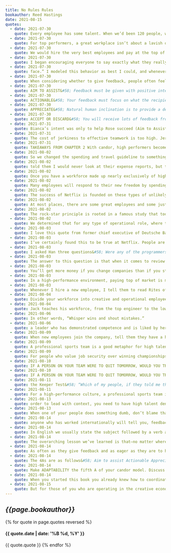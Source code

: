 ```yaml
---
title: No Rules Rules
bookauthor: Reed Hastings
date: 2021-08-15
quotes:
  - date: 2021-07-30
    quote: Every employee has some talent. When we’d been 120 people, we had some employees who were extremely talented and others who were mildly talented. Overall we had a fair amount of talent dispersed across the workforce. After the layoffs, with only the most talented eighty people, we had a smaller amount of talent overall, but the amount of talent per employee was greater. Our talent “density” had increased. We learned that a company with really dense talent is a company everyone wants to work for. High performers especially thrive in environments where the overall talent density is high.
  - date: 2021-07-30
    quote: For top performers, a great workplace isn’t about a lavish office, a beautiful gym, or a free sushi lunch. It’s about the joy of being surrounded by people who are both talented and collaborative. People who can help you be better. When every member is excellent, performance spirals upward as employees learn from and motivate one another.
  - date: 2021-07-30
    quote: We would hire the very best employees and pay at the top of the market. We would coach our managers to have the courage and discipline to get rid of any employees who were displaying undesirable behaviors or weren’t performing at exemplary levels. I became laser-focused on making sure Netflix was staffed, from the receptionist to the top executive team, with the highest-performing, most collaborative employees on the market.
  - date: 2021-07-30
    quote: I began encouraging everyone to say exactly what they really thought, but with positive intent—not to attack or injure anyone, but to get feelings, opinions, and feedback out onto the table, where they could be dealt with. As we began giving increasing amounts of candid feedback to one another, I saw that getting feedback had an added benefit. It pushed the performance in the office to new levels.
  - date: 2021-07-30
    quote: face.” I modeled this behavior as best I could, and whenever someone came to me to complain about another employee, I would ask, “What did that person say when you spoke to him about this directly?” This is pretty radical.
  - date: 2021-07-30
    quote: When considering whether to give feedback, people often feel torn between two competing issues&#58; they don’t want to hurt the recipient’s feelings, yet they want to help that person succeed. The goal at Netflix is to help each other succeed, even if that means feelings occasionally get hurt. More important, we’ve found that in the right environment, with the right approach, we can give the feedback without hurting feelings.
  - date: 2021-07-30
    quote: AIM TO ASSIST&#58; Feedback must be given with positive intent.
  - date: 2021-07-30
    quote: ACTIONABLE&#58; Your feedback must focus on what the recipient can do differently.
  - date: 2021-07-30
    quote: APPRECIATE&#58; Natural human inclination is to provide a defense or excuse when receiving criticism; we all reflexively seek to protect our egos and reputation.
  - date: 2021-07-30
    quote: ACCEPT OR DISCARD&#58; You will receive lots of feedback from lots of people while at Netflix. You are required to listen and consider all feedback provided. You are not required to follow it.
  - date: 2021-07-31
    quote: Bianca’s intent was only to help Rose succeed (Aim to Assist). She outlined specific actions Rose could take to improve her performance (Actionable). Rose received the feedback with thanks (Appreciation). In this case, she followed the advice Bianca had provided, to the benefit of all (Accept or Discard). If you follow the 4A model, feedback can and should be given exactly when and where it will help the most.
  - date: 2021-07-31
    quote: The cost of jerkiness to effective teamwork is too high. Jerks are likely to rip your organization apart from the inside. And their favorite way to do that is often by stabbing their colleagues in the front and then offering, “I was just being candid.”
  - date: 2021-07-31
    quote: TAKEAWAYS FROM CHAPTER 2 With candor, high performers become outstanding performers. Frequent candid feedback exponentially magnifies the speed and effectiveness of your team or workforce. Set the stage for candor by building feedback moments into your regular meetings. Coach your employees to give and receive feedback effectively, following the 4A guidelines. As the leader, solicit feedback frequently and respond with belonging cues when you receive it. Get rid of jerks as you instill a culture of candor.
  - date: 2021-08-02
    quote: So we changed the spending and travel guideline to something even simpler. Today the entirety of the travel and expense policy still consists of these five simple words&#58; ACT IN NETFLIX’S BEST INTEREST
  - date: 2021-08-02
    quote: told them I would never look at their expense reports, but that finance audits ten percent of all expenses annually. I trust them to behave frugally and carefully with the company’s money and if finance finds any monkey business, that employee will be immediately fired. It’s not one strike and a warning; it’s “abuse the freedom and you’re out”—plus you’ll be used as an example to others for what not to do.
  - date: 2021-08-02
    quote: Once you have a workforce made up nearly exclusively of high performers, you can count on people to behave responsibly. Once you have developed a culture of candor, employees will watch out for one another and ensure their teammates’ actions are in line with the good of the company. Then you can begin to remove controls and give your staff more freedom. Great places to start are the lifting of your vacation, travel, and expense policies. These elements give people more control over their own lives and convey a loud message that you trust your employees to do what’s right. The trust you offer will in turn instill feelings of responsibility in your workforce, leading everyone in the company to have a greater sense of ownership.
  - date: 2021-08-02
    quote: Many employees will respond to their new freedom by spending less than they would in a system with rules. When you tell people you trust them, they will show you how trustworthy they are.
  - date: 2021-08-02
    quote: The success of Netflix is founded on these types of unlikely stories&#58; small teams consisting exclusively of significantly above-average performers—what Reed refers to as dream teams—working on big hairy problems.
  - date: 2021-08-02
    quote: At most places, there are some great employees and some just okay ones. The okay ones are managed while the stars are relied upon to give everything they can. At Netflix, it’s different. We live in a walled garden of excellence, where everyone is a high performer. You go into these meetings and it’s like the talent and brain power in the room could generate the office electricity. People are challenging one another, building up arguments, and each of them is practically smarter than Stephen Hawking. That’s why we get so much done at such incredible speed here. It’s because of the crazy high talent density.
  - date: 2021-08-02
    quote: The rock-star principle is rooted in a famous study that took place in a basement in Santa Monica. At 6&#58;30 a.m. nine trainee programmers were led into a room with dozens of computers. Each of them was handed a manila envelope explaining a series of coding and debugging tasks they would need to complete to their best ability in the next 120 minutes. Millions of keystrokes have since been devoted to discussing the results on the internet. The researchers expected to find that the best of the nine programmers would outperform his average counterpart by a factor of two or three. But of the group of nine, all of whom were at least adequate programmers, the best far outperformed the worst. The best guy was twenty times faster at coding, twenty-five times faster at debugging, and ten times faster at program execution than the programmer with the lowest marks.
  - date: 2021-08-02
    quote: We determined that for any type of operational role, where there was a clear cap on how good the work could be, we would pay middle of market rate. But for all creative jobs we would pay one incredible employee at the top of her personal market, instead of using that same money to hire a dozen or more adequate performers. This would result in a lean workforce. We’d be relying on one tremendous person to do the work of many. But we’d pay tremendously.
  - date: 2021-08-03
    quote: I love this quote from former chief executive of Deutsche Bank John Cryan&#58; “I have no idea why I was offered a contract with a bonus in it because I promise you I will not work any harder or any less hard in any year, in any day because someone is going to pay me more or less.” Any executive worth her paycheck would say the same.
  - date: 2021-08-03
    quote: I’ve certainly found this to be true at Netflix. People are most creative when they have a big enough salary to remove some of the stress from home. But people are less creative when they don’t know whether or not they’ll get paid extra. Big salaries, not merit bonuses, are good for innovation.
  - date: 2021-08-03
    quote: I asked Han three questions&#58; Were any of the programmers on his current team good enough to take the job at Apple that Devin had just left? No. Would three of Han’s current employees collectively be able to make the same contribution that Devin could make? No. If a fairy godmother suggested he could silently and without duress swap a few of his current programmers for Devin, would that be good for the company? Yes.
  - date: 2021-08-03
    quote: The answer to this question is that when it comes to review time, instead of looking at what that employee is worth on the market, most companies use “raise pools” and “salary bands” to determine raises.
  - date: 2021-08-03
    quote: You’ll get more money if you change companies than if you stay put. In 2018, the average annual pay raise per employee in the US was about 3 percent (5 percent for top performers). For an employee quitting her job and joining a new company, the average raise was between 10 percent and 20 percent. Staying in the same job is bad for your pocketbook.
  - date: 2021-08-03
    quote: In a high-performance environment, paying top of market is most cost-effective in the long run. It is best to have salaries a little higher than necessary, to give a raise before an employee asks for it, to bump up a salary before that employee starts looking for another job, in order to attract and retain the best talent on the market year after year. It costs a lot more to lose people and to recruit replacements than to overpay a little in the first place.
  - date: 2021-08-03
    quote: Whenever I hire a new employee, I tell them to read Rites of Passage at $100,000 to $1 Million+, which back in the eighties and nineties was the handbook for executive recruiters. It tells you how to know your market value and how to talk to recruiters to get that data. I say to all my people, “Understand your market, understand the book, go and meet these recruiters—and I give them a list of names of the recruiters specializing in their jobs. I want all my employees to make an active choice to stay. I don’t want them to stay because they lack options. If you’re good enough to work at Netflix, you’re good enough that other options will be out there. If you feel like you have a choice, you can make a good decision. Working at Netflix should be a choice, not a trap.
  - date: 2021-08-04
    quote: Divide your workforce into creative and operational employees. Pay the creative workers top of market. This may mean hiring one exceptional individual instead of ten or more adequate people.
  - date: 2021-08-04
    quote: Jack teaches his workforce, from the top engineer to the lowest worker on the shop floor, to read the company’s financial reports. He instructs these people without a high school education on the ins and outs of reading a profit and loss statement—something a lot of highly educated vice presidents can’t do well at many companies. Then he provides weekly operating and financial data to every worker in the company, so they can see how the organization is progressing and how their work contributes to the success. This ignites feelings of passion, responsibility, and ownership in the workforce beyond what he could have hoped for.
  - date: 2021-08-06
    quote: In other words, “Whisper wins and shout mistakes.”
  - date: 2021-08-06
    quote: a leader who has demonstrated competence and is liked by her team will build trust and prompt risk-taking when she widely sunshines her own mistakes. Her company benefits. The one exception is for a leader considered unproven or untrusted. In these cases you’ll want to build trust in your competency before shouting your mistakes.
  - date: 2021-08-09
    quote: When new employees join the company, tell them they have a handful of metaphorical chips that they can make bets with. Some gambles will succeed, and some will fail. A worker’s performance will be judged on the collective outcome of his bets, not on the results from one single instance.
  - date: 2021-08-09
    quote: A professional sports team is a good metaphor for high talent density because athletes on professional teams&#58; Demand excellence, counting on the manager to make sure every position is filled by the best person at any given time. Train to win, expecting to receive candid and continuous feedback about how to up their game from the coach and from one another. Know effort isn’t enough, recognizing that, if they put in a B performance despite an A for effort, they will be thanked and respectfully swapped out for another player.
  - date: 2021-08-09
    quote: For people who value job security over winning championships, Netflix is not the right choice, and we try to be clear and nonjudgmental about that. But for those who value being on winning teams, our culture provides a great opportunity. Like any team successfully competing at the highest level, we form deep relationships and care about each other.
  - date: 2021-08-10
    quote: IF A PERSON ON YOUR TEAM WERE TO QUIT TOMORROW, WOULD YOU TRY TO CHANGE THEIR MIND? OR WOULD YOU ACCEPT THEIR RESIGNATION, PERHAPS WITH A LITTLE RELIEF? IF THE LATTER, YOU SHOULD GIVE THEM A SEVERANCE PACKAGE NOW, AND LOOK FOR A STAR, SOMEONE YOU
  - date: 2021-08-10
    quote: IF A PERSON ON YOUR TEAM WERE TO QUIT TOMORROW, WOULD YOU TRY TO CHANGE THEIR MIND? OR WOULD YOU ACCEPT THEIR RESIGNATION, PERHAPS WITH A LITTLE RELIEF? IF THE LATTER, YOU SHOULD GIVE THEM A SEVERANCE PACKAGE NOW, AND LOOK FOR A STAR, SOMEONE YOU WOULD FIGHT TO KEEP.
  - date: 2021-08-11
    quote: the Keeper Test&#58; “Which of my people, if they told me they were leaving for a similar job at another company, would I fight hard to keep?”
  - date: 2021-08-11
    quote: For a high-performance culture, a professional sports team is a better metaphor than a family. Coach your managers to create strong feelings of commitment, cohesion, and camaraderie on the team, while continually making tough decisions to ensure the best player is manning each post.
  - date: 2021-08-13
    quote: order to lead with context, you need to have high talent density, your goal needs to be innovation (not error prevention), and you need to be operating in a loosely coupled system.
  - date: 2021-08-13
    quote: When one of your people does something dumb, don’t blame that person. Instead, ask yourself what context you failed to set. Are you articulate and inspiring enough in expressing your goals and strategy?
  - date: 2021-08-14
    quote: anyone who has worked internationally will tell you, feedback that’s effective in one country doesn’t necessarily work in another. For instance, the direct corrective feedback given by a German boss might seem unnecessarily harsh in the US, while an American’s tendency to give copious positive feedback might come off as excessive and insincere in Germany.
  - date: 2021-08-14
    quote: In English we usually state the subject followed by a verb and an object. We rarely drop the subject, or the sentence doesn’t make sense. In Japanese, however, the syntax is flexible. The subject, verb, and object are all optional. It is possible to have a sentence in Japanese with only a noun. Often the sentence might start with the main topic, followed by some content, and the verb at the end. Sometimes the speaker assumes everyone knows what the subject is, so he drops it. And this aspect of Japanese language lends itself nicely to a conflict-avoidant culture.
  - date: 2021-08-14
    quote: The overarching lesson we’ve learned is that—no matter where you come from—when it comes to working across cultural differences, talk, talk, talk. One of the best ways to get better at providing feedback to an international counterpart is to ask questions and show curiosity about the other person’s culture. If you need to give feedback to a counterpart in another country, ask another trusted colleague from that country first, “Does my message sound aggressive?” “What’s the best approach in your culture?” The more questions we ask and the more curiosity we show, the better we all become at giving and receiving feedback around the world.
  - date: 2021-08-14
    quote: As often as they give feedback and as eager as they are to hear it, if you don’t start by saying something positive they think the entire thing was a disaster. As soon as a Dutch person jumps in with the negative first, the American kills the critique by thinking the whole thing has gone to hell.
  - date: 2021-08-14
    quote: The 4As are as follows&#58; Aim to assist Actionable Appreciate Accept or decline
  - date: 2021-08-14
    quote: Make ADAPTABILITY the fifth A of your candor model. Discuss openly what candor means in different parts of the world. Work together to discover how both sides can adapt to bring this value to life.
  - date: 2021-08-14
    quote: When you started this book you already knew how to coordinate a group of people through rules and process. Now you know how to do it through freedom and responsibility too.
  - date: 2021-08-15
    quote: But for those of you who are operating in the creative economy, where innovation, speed, and flexibility are the keys to success, consider throwing out the orchestra and focusing instead on making a different kind of music.
---
```

## *{{page.bookauthor}}*

{% for quote in page.quotes reversed %}
#### {{ quote.date | date: '%B %d, %Y' }}
{{ quote.quote }}
{% endfor %}
